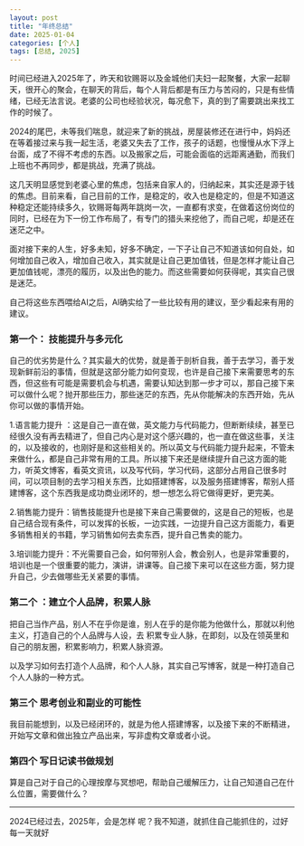 ```yaml
---
layout: post
title: "年终总结"
date: 2025-01-04
categories: [个人]
tags: [总结, 2025]
---
```



时间已经进入2025年了，昨天和钦赐哥以及金城他们夫妇一起聚餐，大家一起聊天，很开心的聚会，在聊天的背后，每个人背后都是有压力与苦闷的，只是有些情绪，已经无法言说。老婆的公司也经验状况，每况愈下，真的到了需要跳出来找工作的时候了。

2024的尾巴，未等我们喘息，就迎来了新的挑战，房屋装修还在进行中，妈妈还在等着接过来与我一起生活，老婆又失去了工作，孩子的话题，也慢慢从水下浮上台面，成了不得不考虑的东西。以及搬家之后，可能会面临的远距离通勤，而我们上班也不再同步，都是挑战，充满了挑战。

这几天明显感觉到老婆心里的焦虑，包括来自家人的，归纳起来，其实还是源于钱的焦虑。目前来看，自己目前的工作，是稳定的，收入也是稳定的，但是不知道这种稳定还能持续多久，钦赐哥每两年跳岗一次，一直都有求变，在做着这份岗位的同时，已经在为下一份工作布局了，有专门的猎头来挖他了，而自己呢，却是还在迷茫之中。

面对接下来的人生，好多未知，好多不确定，一下子让自己不知道该如何自处，如何增加自己收入，增加自己收入，其实就是让自己更加值钱，但是怎样才能让自己更加值钱呢，漂亮的履历，以及出色的能力。而这些需要如何获得呢，其实自己很是迷茫。

自己将这些东西喂给AI之后，AI确实给了一些比较有用的建议，至少看起来有用的建议。

### 第一个： 技能提升与多元化

自己的优劣势是什么？其实最大的优势，就是善于剖析自我，善于去学习，善于发现新鲜前沿的事情，但就是这部分能力如何变现，也许是自己接下来需要思考的东西，但这些有可能是需要机会与机遇，需要认知达到那一步才可以，那自己接下来可以做什么呢？抛开那些压力，那些迷茫的东西，先从你能解决的东西开始，先从你可以做的事情开始。

1.语言能力提升 ：这是自己一直在做，英文能力与代码能力，但断断续续，甚至已经很久没有再去精进了，但自己内心是对这个感兴趣的，也一直在做这些事，关注的，以及接收的，也刚好是和这些相关的。所以英文与代码能力提升起来，不管未来做什么，都是自己非常有用的工具。所以接下来还是继续提升自己这方面的能力，听英文博客，看英文资讯，以及写代码，学习代码，这部分占用自己很多时间，可以项目制的去学习相关东西，比如搭建博客，以及服务搭建博客，帮别人搭建博客，这个东西我是成功商业闭环的，想一想怎么将它做得更好，更完美。

2.销售能力提升：销售技能提升也是接下来自己需要做的，这是自己的短板，也是自己结合现有条件，可以发挥的长板，一边实践，一边提升自己这方面能力，看更多销售相关的书籍，学习销售如何去卖东西，提升自己售卖的能力。

3.培训能力提升：不光需要自己会，如何带别人会，教会别人，也是非常重要的，培训也是一个很重要的能力，演讲，讲课等。自己接下来可以在这些方面，努力提升自己，少去做哪些无关紧要的事情。

### 第二个 ：建立个人品牌，积累人脉

把自己当作产品，别人不在乎你是谁，别人在乎的是你能为他做什么，那就以利他主义，打造自己的个人品牌与人设，去 积累专业人脉，在即刻，以及在领英里和自己的朋友圈，积累影响力，积累人脉资源。

以及学习如何去打造个人品牌，和个人人脉，其实自己写博客，就是一种打造自己个人人脉的一种方式。

### 第三个 思考创业和副业的可能性

我目前能想到，以及已经闭环的，就是为他人搭建博客，以及接下来的不断精进，开始写文章和做出独立产品出来，写非虚构文章或者小说。

### 第四个 写日记读书做规划

算是自己对于自己的心理按摩与冥想吧，帮助自己缓解压力，让自己知道自己在什么位置，需要做什么？

---

2024已经过去，2025年，会是怎样 呢？我不知道，就抓住自己能抓住的，过好每一天就好
